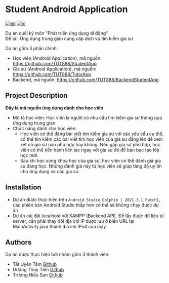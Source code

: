 # Student Android Application
[![en](https://img.shields.io/badge/lang-en-blue.svg)](https://github.com/TUT888/StudentApp/blob/master/README.md)
[![vi](https://img.shields.io/badge/lang-vi-red.svg)](https://github.com/TUT888/StudentApp/blob/master/README.vi.md)

Dự án cuối kỳ môn "Phát triển ứng dụng di động"<br>
Đề tài: Ứng dụng trung gian cung cấp dịch vụ tìm kiếm gia sư <br>

Dự án gồm 3 phần chính: <br>
- Học viên (Android Application), mã nguồn: https://github.com/TUT888/StudentApp
- Gia sư (Android Application), mã nguồn: https://github.com/TUT888/TutorApp
- Backend, mã nguồn: https://github.com/TUT888/BackendStudentApp

## Project Description
**Đây là mã nguồn ứng dụng dành cho học viên** <br>
- Mô tả học viên: Học viên là người có nhu cầu tìm kiếm gia sư thông qua ứng dụng trung gian. 
- Chức năng dành cho học viên: 
  - Học viên có thể đăng bài viết tìm kiếm gia sư với các yêu cầu cụ thể, có thể tìm kiếm các bài viết tìm học viên của gia sư đăng lên để xem xét có gia sư nào phù hợp hay không. Nếu gặp gia sư phù hợp, học viên có thể tiến hành liên lạc ngay với gia sư đó để bàn bạc tạo lớp học mới. <br>
  - Sau khi học xong khóa học của gia sư, học viên có thể đánh giá gia sư đang học. Những đánh giá này từ học viên sẽ giúp tăng độ uy tín cho ứng dụng và các gia sư. <br>

## Installation
- Dự án được thực hiện trên `Android Studio Dolphin | 2021.3.1 Patch1`, các phiên bản Android Studio thấp hơn có thể sẽ không chạy được dự án
- Dự án cài đặt localhost với XAMPP (Backend API). Để lấy được dữ liệu từ server, cần phải thay đổi địa chỉ IP được lưu ở biến URL tại MainActivity.java thành địa chỉ IPv4 của máy

## Authors
Dự án được thực hiện bởi nhóm gồm 3 thành viên:
- Tất Uyển Tâm [Github](https://github.com/TUT888)
- Dương Thủy Tiên [Github](https://github.com/tienduong-21)
- Trương Hiểu San [Github](https://github.com/hs0512)
